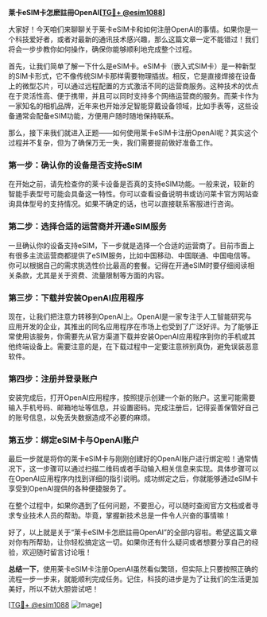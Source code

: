 **莱卡eSIM卡怎麽註冊OpenAI[[TG💪+ @esim1088](https://t.me/s/esim1088)]**

大家好！今天咱们来聊聊关于莱卡eSIM卡和如何注册OpenAI的事情。如果你是一个科技爱好者，或者对最新的通讯技术感兴趣，那么这篇文章一定不能错过！我们将会一步步教你如何操作，确保你能够顺利地完成整个过程。

首先，让我们简单了解一下什么是eSIM卡。eSIM卡（嵌入式SIM卡）是一种新型的SIM卡形式，它不像传统SIM卡那样需要物理插拔。相反，它是直接焊接在设备上的微型芯片，可以通过远程配置的方式激活不同的运营商服务。这种技术的优点在于灵活性高、便于携带，并且可以同时支持多个网络运营商的服务。而莱卡作为一家知名的相机品牌，近年来也开始涉足智能穿戴设备领域，比如手表等，这些设备通常会配备eSIM功能，方便用户随时随地保持联系。

那么，接下来我们就进入正题——如何使用莱卡eSIM卡注册OpenAI呢？其实这个过程并不复杂，但为了确保万无一失，我们需要提前做好准备工作。

### 第一步：确认你的设备是否支持eSIM

在开始之前，请先检查你的莱卡设备是否真的支持eSIM功能。一般来说，较新的智能手表型号可能会具备这一特性。你可以查看设备说明书或访问莱卡官方网站查询具体型号的支持情况。如果不确定的话，也可以直接联系客服进行咨询。

### 第二步：选择合适的运营商并开通eSIM服务

一旦确认你的设备支持eSIM，下一步就是选择一个合适的运营商了。目前市面上有很多主流运营商都提供了eSIM服务，比如中国移动、中国联通、中国电信等。你可以根据自己的需求挑选性价比最高的套餐。记得在开通eSIM时要仔细阅读相关条款，尤其是关于资费、流量限制等方面的内容。

### 第三步：下载并安装OpenAI应用程序

现在，让我们把注意力转移到OpenAI上。OpenAI是一家专注于人工智能研究与应用开发的企业，其推出的同名应用程序在市场上也受到了广泛好评。为了能够正常使用该服务，你需要先从官方渠道下载并安装OpenAI应用程序到你的手机或其他终端设备上。需要注意的是，在下载过程中一定要注意辨别真伪，避免误装恶意软件。

### 第四步：注册并登录账户

安装完成后，打开OpenAI应用程序，按照提示创建一个新的账户。这里可能需要输入手机号码、邮箱地址等信息，并设置密码。完成注册后，记得妥善保管好自己的账号信息，以免丢失数据造成不必要的麻烦。

### 第五步：绑定eSIM卡与OpenAI账户

最后一步就是将你的莱卡eSIM卡与刚刚创建好的OpenAI账户进行绑定啦！通常情况下，这一步骤可以通过扫描二维码或者手动输入相关信息来实现。具体步骤可以在OpenAI应用程序内找到详细的指引说明。成功绑定之后，你就能够通过eSIM卡享受到OpenAI提供的各种便捷服务了。

在整个过程中，如果你遇到了任何问题，不要担心，可以随时查阅官方文档或者寻求专业技术人员的帮助。毕竟，掌握新技术总是一件令人兴奋的事情嘛！

好了，以上就是关于“莱卡eSIM卡怎麽註冊OpenAI”的全部内容啦。希望这篇文章对你有所帮助，让你轻松搞定这一切。如果你还有什么疑问或者想要分享自己的经验，欢迎随时留言讨论哦！

**总结一下**，使用莱卡eSIM卡注册OpenAI虽然看似繁琐，但实际上只要按照正确的流程一步一步来，就能顺利完成任务。记住，科技的进步是为了让我们的生活更加美好，所以不妨大胆尝试吧！

[[TG💪+ @esim1088](https://t.me/s/esim1088) ![Image](https://i.postimg.cc/4NQfJmqS/Snipaste-2025-05-13-00-14-12.png)]